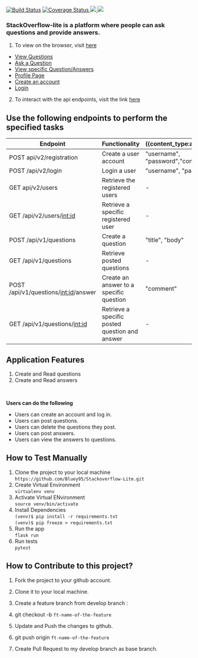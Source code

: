 [![Build Status](https://travis-ci.org/Bluey95/Stackoverflow-Lite.svg?branch=develop)](https://travis-ci.org/Bluey95/Stackoverflow-Lite)  [![Coverage Status](https://coveralls.io/repos/github/Bluey95/Stackoverflow-Lite/badge.svg?branch=develop)](https://coveralls.io/github/Bluey95/Stackoverflow-Lite?branch=develop)<a href="https://codeclimate.com/github/codeclimate/codeclimate/maintainability">  <img src="https://api.codeclimate.com/v1/badges/a99a88d28ad37a79dbf6/maintainability" /></a><a href="https://codeclimate.com/github/codeclimate/codeclimate/test_coverage">  <img src="https://api.codeclimate.com/v1/badges/a99a88d28ad37a79dbf6/test_coverage" /></a>

### StackOverflow-lite is a platform where people can ask questions and provide answers. 

1. To view on the browser, visit [here](https://bluey95.github.io/Stackoverflow-Lite/)
* [View Questions](https://bluey95.github.io/Stackoverflow-Lite/)
* [Ask a Question](https://bluey95.github.io/Stackoverflow-Lite/userask.html)
* [View specific Question/Answers](https://bluey95.github.io/Stackoverflow-Lite/viewquestions.html)
* [Profile Page](https://bluey95.github.io/Stackoverflow-Lite/profile.html)
* [Create an account](https://bluey95.github.io/Stackoverflow-Lite/signup.html)
* [Login](https://bluey95.github.io/Stackoverflow-Lite/signin.html)




2. To interact with the api endpoints, visit the link [here](https://stackoverflow-lite-api-heroku.herokuapp.com)<br>

## Use the following endpoints to perform the specified tasks
		 
| 	Endpoint                              | Functionality                                  |({content_type:application/json}    |                  
| ----------------------------------------| -----------------------------------------------|------------------------------------|
| POST api/v2/registration                | Create a user account                          |"username", "password","confirmpass"|          
| POST /api/v2/login                      | Login a user                                   |"username", "password"              |
| GET api/v2/users                        | Retrieve the registered users                  |-                                   |
| GET /api/v2/users/<int:id>              | Retrieve a specific registered user            |-                                   |
| POST /api/v1/questions                  | Create a question                              |"title", "body"                     |
| GET /api/v1/questions                   | Retrieve posted questions                      |-                                   |
| POST /api/v1/questions/<int:id>/answer  | Create an answer to a specific question        |"comment"                           |
| GET /api/v1/questions/<int:id>          | Retrieve a specific posted question and answer |-                                   |

		 

## Application Features

1. Create and Read questions
2. Create and Read answers

<br>

**Users can do the following**

* Users can create an account and log in.
* Users can post questions.
* Users can delete the questions they post.
* Users can post answers.
* Users can view the answers to questions. 

## How to Test Manually
1. Clone the project to your local machine <br>
		`https://github.com/Bluey95/Stackoverflow-Lite.git`
2. Create Virtual Environment <br>
		`virtualenv venv`
3. Activate Virtual ENvironment<br>
		`source venv/bin/activate`
4. Install Dependencies<br>
		`(venv)$ pip install -r requirements.txt` <br>
		`(venv)$ pip freeze > requirements.txt` <br>
5. Run the app <br>
		`flask run`<br>
6. Run tests <br>
		`pytest`
		<br>
## How to Contribute to this project?

1. Fork the project to your github account.

2. Clone it to your local machine.

3. Create a feature branch from develop branch :

4. git checkout -b `ft-name-of-the-feature`

5. Update and Push the changes to github.

6. git push origin `ft-name-of-the-feature`

7. Create Pull Request to my develop branch as base branch.




